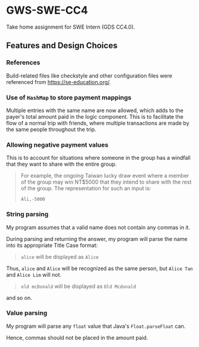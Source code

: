 # GWS-SWE-CC4
Take home assignment for SWE Intern (GDS CC4.0).

## Features and Design Choices
### References
Build-related files like checkstyle and other configuration files were referenced from https://se-education.org/. 
### Use of `HashMap` to store payment mappings
Multiple entries with the same name are now allowed, which adds to the payer's total amount paid in the logic component.
This is to facilitate the flow of a normal trip with friends, where multiple transactions are made by the same people throughout the trip. 
### Allowing negative payment values
This is to account for situations where someone in the group has a windfall that they want to share with the entire group. 
>For example, the ongoing Taiwan lucky draw event where a member of the group may win NT$5000 that they intend to share with the rest of the group.
> The representation for such an input is:
> 
> ```Ali,-5000```
### String parsing
My program assumes that a valid name does not contain any commas in it.

During parsing and returning the answer, my program will parse the name into its appropriate Title Case format:

>`alice` will be displayed as `Alice`
> 
 Thus, `alice` and `Alice` will be recognized as the same person, but `Alice Tan` and `Alice Lim` will not.
>
> `old mcDonald` will be displayed as `Old Mcdonald`

and so on.

### Value parsing
My program will parse any `float` value that Java's `Float.parseFloat` can.

Hence, commas should not be placed in the amount paid.